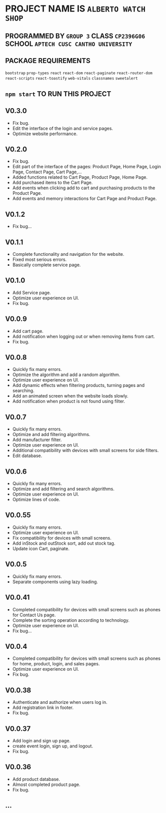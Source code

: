 # PROJECT NAME IS `ALBERTO WATCH SHOP`

## PROGRAMMED BY `GROUP 3` CLASS `CP2396G06` SCHOOL `APTECH CUSC CANTHO UNIVERSITY`

## PACKAGE REQUIREMENTS

`bootstrap`
`prop-types`
`react`
`react-dom`
`react-paginate`
`react-router-dom`
`react-scripts`
`react-toastify`
`web-vitals`
`classnames`
`sweetalert`

## `npm start` TO RUN THIS PROJECT

## V0.3.0
- Fix bug.
- Edit the interface of the login and service pages.
- Optimize website performance.

## V0.2.0

- Fix bug.
- Edit part of the interface of the pages: Product Page, Home Page, Login Page, Contact Page, Cart Page,...
- Added functions related to Cart Page, Product Page, Home Page.
- Add purchased items to the Cart Page.
- Add events when clicking add to cart and purchasing products to the Product Page.
- Add events and memory interactions for Cart Page and Product Page.

## V0.1.2

- Fix bug...

## V0.1.1

- Complete functionality and navigation for the website.
- Fixed most serious errors.
- Basically complete service page.

## V0.1.0

- Add Service page.
- Optimize user experience on UI.
- Fix bug.

## V0.0.9

- Add cart page.
- Add notification when logging out or when removing items from cart.
- Fix bug.

## V0.0.8

- Quickly fix many errors.
- Optimize the algorithm and add a random algorithm.
- Optimize user experience on UI.
- Add dynamic effects when filtering products, turning pages and searching.
- Add an animated screen when the website loads slowly.
- Add notification when product is not found using filter.

## V0.0.7

- Quickly fix many errors.
- Optimize and add filtering algorithms.
- Add manufacturer filter.
- Optimize user experience on UI.
- Additional compatibility with devices with small screens for side filters.
- Edit database.

## V0.0.6

- Quickly fix many errors.
- Optimize and add filtering and search algorithms.
- Optimize user experience on UI.
- Optimize lines of code.

## V0.0.55

- Quickly fix many errors.
- Optimize user experience on UI.
- Fix compatibility for devices with small screens.
- Add inStock and outStock sort, add out stock tag.
- Update icon Cart, paginate.

## V0.0.5

- Quickly fix many errors.
- Separate components using lazy loading.

## V0.0.41

- Completed compatibility for devices with small screens such as phones for Contact Us page.
- Complete the sorting operation according to technology.
- Optimize user experience on UI.
- Fix bug...

## V0.0.4

- Completed compatibility for devices with small screens such as phones for home, product, login, and sales pages.
- Optimize user experience on UI.
- Fix bug.

## V0.0.38

- Authenticate and authorize when users log in.
- Add registration link in footer.
- Fix bug.

## V0.0.37

- Add login and sign up page.
- create event login, sign up, and logout.
- Fix bug.

## V0.0.36

- Add product database.
- Almost completed product page.
- Fix bug.

## ...
